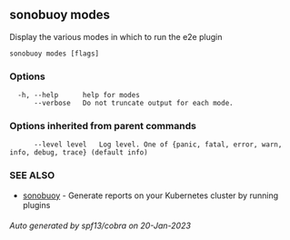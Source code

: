 ## sonobuoy modes

Display the various modes in which to run the e2e plugin

```
sonobuoy modes [flags]
```

### Options

```
  -h, --help      help for modes
      --verbose   Do not truncate output for each mode.
```

### Options inherited from parent commands

```
      --level level   Log level. One of {panic, fatal, error, warn, info, debug, trace} (default info)
```

### SEE ALSO

* [sonobuoy](sonobuoy.md)	 - Generate reports on your Kubernetes cluster by running plugins

###### Auto generated by spf13/cobra on 20-Jan-2023
